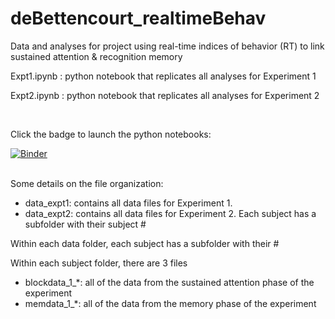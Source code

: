 # deBettencourt_realtimeBehav
Data and analyses for project using real-time indices of behavior (RT) to link sustained attention &amp; recognition memory

Expt1.ipynb : python notebook that replicates all analyses for Experiment 1

Expt2.ipynb : python notebook that replicates all analyses for Experiment 2

<br>

Click the badge to launch the python notebooks:

[![Binder](http://mybinder.org/badge.svg)](http://mybinder.org:/repo/princetoncompmemlab/debettencourt_realtimebehav)


<br> 
Some details on the file organization:

- data_expt1: contains all data files for Experiment 1. 
- data_expt2: contains all data files for Experiment 2. Each subject has a subfolder with their subject #

Within each data folder, each subject has a subfolder with their #

Within each subject folder, there are 3 files
- blockdata_1_*: all of the data from the sustained attention phase of the experiment 
- memdata_1_*: all of the data from the memory phase of the experiment
